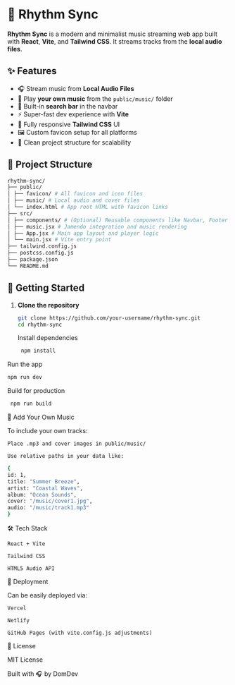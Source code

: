 # 🎵 Rhythm Sync

**Rhythm Sync** is a modern and minimalist music streaming web app built with **React**, **Vite**, and **Tailwind CSS**. It streams tracks from the **local audio files**.

## ✨ Features

- 🎧 Stream music from **Local Audio Files**
- 🎼 Play **your own music** from the `public/music/` folder
- 🔎 Built-in **search bar** in the navbar
- ⚡ Super-fast dev experience with **Vite**
- 🎨 Fully responsive **Tailwind CSS** UI
- 🖼️ Custom favicon setup for all platforms
- 📂 Clean project structure for scalability

## 📁 Project Structure

```bash
rhythm-sync/
├── public/
│ ├── favicon/ # All favicon and icon files
│ ├── music/ # Local audio and cover files
│ └── index.html # App root HTML with favicon links
├── src/
│ ├── components/ # (Optional) Reusable components like Navbar, Footer
│ ├── music.jsx # Jamendo integration and music rendering
│ ├── App.jsx # Main app layout and player logic
│ └── main.jsx # Vite entry point
├── tailwind.config.js
├── postcss.config.js
├── package.json
└── README.md

```

## 🚀 Getting Started

1. **Clone the repository**
   ```bash
   git clone https://github.com/your-username/rhythm-sync.git
   cd rhythm-sync
   ```
   Install dependencies
   ```bash
    npm install
   ```

Run the app

```bash
npm run dev
```

Build for production

```bash
 npm run build
```

🎵 Add Your Own Music

To include your own tracks:

    Place .mp3 and cover images in public/music/

    Use relative paths in your data like:

```bash
{
id: 1,
title: "Summer Breeze",
artist: "Coastal Waves",
album: "Ocean Sounds",
cover: "/music/cover1.jpg",
audio: "/music/track1.mp3"
}
```

🛠 Tech Stack

    React + Vite

    Tailwind CSS

    HTML5 Audio API

🔗 Deployment

Can be easily deployed via:

    Vercel

    Netlify

    GitHub Pages (with vite.config.js adjustments)

📄 License

MIT License

Built with 🎧 by DomDev
